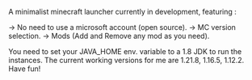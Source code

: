 A minimalist minecraft launcher currently in development, featuring :

-> No need to use a microsoft account (open source).
-> MC version selection.
-> Mods (Add and Remove any mod as you need).

You need to set your JAVA_HOME env. variable to a 1.8 JDK to run the instances.
The current working versions for me are 1.21.8, 1.16.5, 1.12.2.
Have fun!